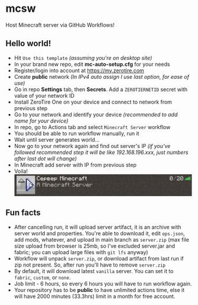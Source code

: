 # mcsw

Host Minecraft server via GitHub Workflows!

## Hello world!

* Hit `Use this template` *(assuming you're on desktop site)*
* In your brand new repo, edit **mc-auto-setup.cfg** for your needs
* Register/login into account at https://my.zerotire.com
* Create **public** network *(In IPv4 auto assign I use last option, for ease of use)*
* Go in repo **Settings** tab, then **Secrets**. Add a `ZEROTIERNETID` secret with value of your network ID
* Install ZeroTire One on your device and connect to network from previous step
* Go to your network and identify your device *(recommended to add name for your device)*
* In repo, go to Actions tab and select `Minecraft Server` workflow
* You should be able to run workflow manually, run it
* Wait until server generates world...
* Now go to your network again and find out server's IP *(if you've followed recommended step it will be like 192.168.196.xxx, just numbers after last dot will change)*
* In Minecraft add server with IP from previous step
* Voila!
![screen](https://github.com/Google61/mcsw/raw/main/screen.png)

## Fun facts

* After cancelling run, it will upload server artifact, it is an archive with server world and properties. You're able to download it, edit `ops.json`, add mods, whatever, and upload in main branch as `server.zip` (max file size upload from browser is 25mb, so I've excluded server.jar and fabric; you can upload large files with `git lfs` anyway)
* Workflow will unpack `server.zip`, or download artifact from last run if zip not present. So, after run you'll have to remove `server.zip`
* By default, it will download latest `vanilla` server. You can set it to `fabric`, `custom`, or `none`.
* Job limit - 6 hours, so every 6 hours you will have to run workflow again.
* Your repository has to be **public** to have unlimited actions time, else it will have 2000 minutes (33.3hrs) limit in a month for free account.
